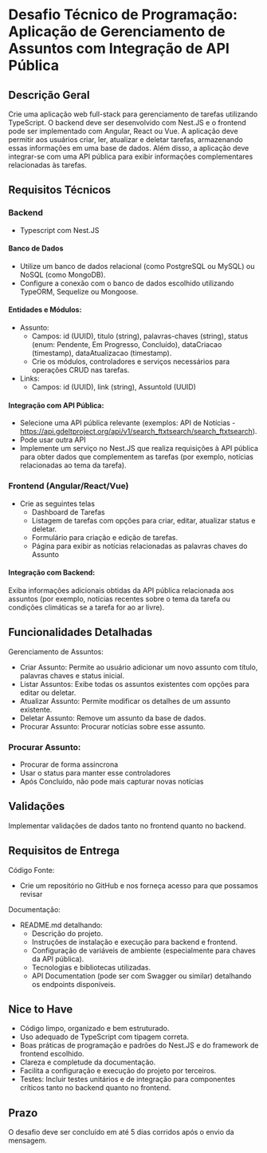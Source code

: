 # Desafio Técnico de Programação: Aplicação de Gerenciamento de Assuntos com Integração de API Pública

## Descrição Geral
Crie uma aplicação web full-stack para gerenciamento de tarefas utilizando TypeScript. 
O backend deve ser desenvolvido com Nest.JS e o frontend pode ser implementado com Angular, React ou Vue. 
A aplicação deve permitir aos usuários criar, ler, atualizar e deletar tarefas, armazenando essas informações em uma base de dados. 
Além disso, a aplicação deve integrar-se com uma API pública para exibir informações complementares relacionadas às tarefas.

## Requisitos Técnicos
### Backend
- Typescript com Nest.JS

#### Banco de Dados
- Utilize um banco de dados relacional (como PostgreSQL ou MySQL) ou NoSQL (como MongoDB).
- Configure a conexão com o banco de dados escolhido utilizando TypeORM, Sequelize ou Mongoose.

#### Entidades e Módulos:
- Assunto:
  - Campos: id (UUID), titulo (string), palavras-chaves (string), status (enum: Pendente, Em Progresso, Concluído), dataCriacao (timestamp), dataAtualizacao (timestamp).
  - Crie os módulos, controladores e serviços necessários para operações CRUD nas tarefas.
- Links:
  - Campos: id (UUID), link (string), AssuntoId (UUID)

#### Integração com API Pública:
- Selecione uma API pública relevante (exemplos: API de Notícias - https://api.gdeltproject.org/api/v1/search_ftxtsearch/search_ftxtsearch).
- Pode usar outra API
- Implemente um serviço no Nest.JS que realiza requisições à API pública para obter dados que complementem as tarefas (por exemplo, notícias relacionadas ao tema da tarefa).

### Frontend (Angular/React/Vue)
- Crie as seguintes telas
  - Dashboard de Tarefas
  - Listagem de tarefas com opções para criar, editar, atualizar status e deletar.
  - Formulário para criação e edição de tarefas.
  - Página para exibir as notícias relacionadas as palavras chaves do Assunto

#### Integração com Backend:
Exiba informações adicionais obtidas da API pública relacionada aos assuntos (por exemplo, notícias recentes sobre o tema da tarefa ou condições climáticas se a tarefa for ao ar livre).

## Funcionalidades Detalhadas
Gerenciamento de Assuntos:
- Criar Assunto: Permite ao usuário adicionar um novo assunto com título, palavras chaves e status inicial.
- Listar Assuntos: Exibe todas os assuntos existentes com opções para editar ou deletar.
- Atualizar Assunto: Permite modificar os detalhes de um assunto existente.
- Deletar Assunto: Remove um assunto da base de dados.
- Procurar Assunto: Procurar notícias sobre esse assunto.

### Procurar Assunto:
- Procurar de forma assincrona
- Usar o status para manter esse controladores
- Após Concluído, não pode mais capturar novas notícias

## Validações
Implementar validações de dados tanto no frontend quanto no backend.

## Requisitos de Entrega
Código Fonte:
- Crie um repositório no GitHub e nos forneça acesso para que possamos revisar 

Documentação:
- README.md detalhando:
  - Descrição do projeto.
  - Instruções de instalação e execução para backend e frontend.
  - Configuração de variáveis de ambiente (especialmente para chaves da API pública).
  - Tecnologias e bibliotecas utilizadas.
  - API Documentation (pode ser com Swagger ou similar) detalhando os endpoints disponíveis.

## Nice to Have
- Código limpo, organizado e bem estruturado.
- Uso adequado de TypeScript com tipagem correta.
- Boas práticas de programação e padrões do Nest.JS e do framework de frontend escolhido.
- Clareza e completude da documentação.
- Facilita a configuração e execução do projeto por terceiros.
- Testes: Incluir testes unitários e de integração para componentes críticos tanto no backend quanto no frontend.

## Prazo
O desafio deve ser concluído em até 5 dias corridos após o envio da mensagem.
